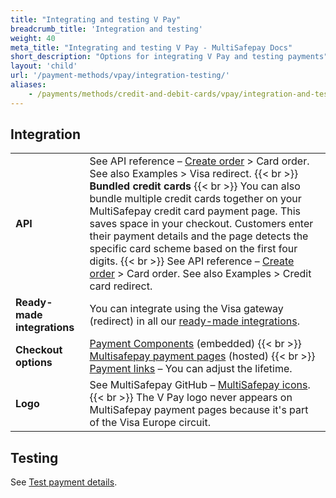 ```yaml
---
title: "Integrating and testing V Pay"
breadcrumb_title: 'Integration and testing'
weight: 40
meta_title: "Integrating and testing V Pay - MultiSafepay Docs"
short_description: "Options for integrating V Pay and testing payments"
layout: 'child'
url: '/payment-methods/vpay/integration-testing/'
aliases:
    - /payments/methods/credit-and-debit-cards/vpay/integration-and-testing/
---
```

## Integration

| | |
|---|---|
| **API** | See API reference – [Create order](https://docs-api.multisafepay.com/reference/createorder) > Card order. See also Examples > Visa redirect. {{< br >}} **Bundled credit cards** {{< br >}} You can also bundle multiple credit cards together on your MultiSafepay credit card payment page. This saves space in your checkout. Customers enter their payment details and the page detects the specific card scheme based on the first four digits. {{< br >}} See API reference – [Create order](https://docs-api.multisafepay.com/reference/createorder) > Card order. See also Examples > Credit card redirect. |
| **Ready-made integrations** | You can integrate using the Visa gateway (redirect) in all our [ready-made integrations](/integrations/ready-made/).   |
| **Checkout options** | [Payment Components](/payment-components/) (embedded) {{< br >}} [Multisafepay payment pages](/payment-pages/) (hosted) {{< br >}} [Payment links](/payment-links/about/) – You can adjust the lifetime. |
| **Logo** | See MultiSafepay GitHub – [MultiSafepay icons](https://github.com/MultiSafepay/MultiSafepay-icons). {{< br >}} The V Pay logo never appears on MultiSafepay payment pages because it's part of the Visa Europe circuit. |

## Testing

See [Test payment details](/testing/test-payment-details/#banking-methods).


